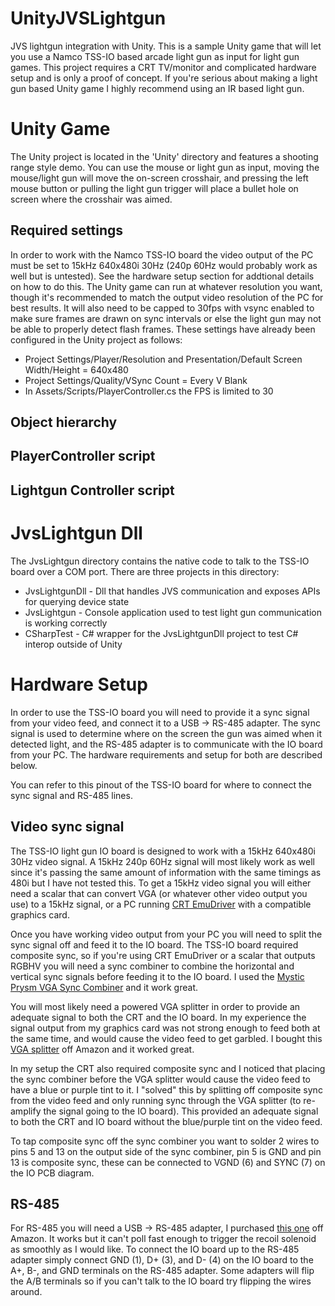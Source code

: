 # UnityJVSLightgun
JVS lightgun integration with Unity. This is a sample Unity game that will let you use a Namco TSS-IO based arcade light gun as input for light gun games.
This project requires a CRT TV/monitor and complicated hardware setup and is only a proof of concept. If you're serious about making a light gun based Unity game I highly recommend using an IR based light gun.
[]()

# Unity Game
The Unity project is located in the 'Unity' directory and features a shooting range style demo. You can use the mouse or light gun as input, moving the mouse/light gun will move the on-screen crosshair, and pressing the left mouse button or pulling the light gun trigger will place a bullet hole on screen where the crosshair was aimed.
[]()

## Required settings
In order to work with the Namco TSS-IO board the video output of the PC must be set to 15kHz 640x480i 30Hz (240p 60Hz would probably work as well but is untested). See the hardware setup section for addtional details on how to do this. The Unity game can run at whatever resolution you want, though it's recommended to match the output video resolution of the PC for best results. It will also need to be capped to 30fps with vsync enabled to make sure frames are drawn on sync intervals or else the light gun may not be able to properly detect flash frames. These settings have already been configured in the Unity project as follows:
- Project Settings/Player/Resolution and Presentation/Default Screen Width/Height = 640x480
- Project Settings/Quality/VSync Count = Every V Blank
- In Assets/Scripts/PlayerController.cs the FPS is limited to 30

## Object hierarchy

## PlayerController script

## Lightgun Controller script

# JvsLightgun Dll
The JvsLightgun directory contains the native code to talk to the TSS-IO board over a COM port. There are three projects in this directory:
- JvsLightgunDll - Dll that handles JVS communication and exposes APIs for querying device state
- JvsLightgun - Console application used to test light gun communication is working correctly
- CSharpTest - C# wrapper for the JvsLightgunDll project to test C# interop outside of Unity

# Hardware Setup
In order to use the TSS-IO board you will need to provide it a sync signal from your video feed, and connect it to a USB -> RS-485 adapter. The sync signal is used to determine where on the screen the gun was aimed when it detected light, and the RS-485 adapter is to communicate with the IO board from your PC. The hardware requirements and setup for both are described below.

You can refer to this pinout of the TSS-IO board for where to connect the sync signal and RS-485 lines.
[]()

## Video sync signal
The TSS-IO light gun IO board is designed to work with a 15kHz 640x480i 30Hz video signal. A 15kHz 240p 60Hz signal will most likely work as well since it's passing the same amount of information with the same timings as 480i but I have not tested this. To get a 15kHz video signal you will either need a scalar that can convert VGA (or whatever other video output you use) to a 15kHz signal, or a PC running [CRT EmuDriver](https://geedorah.com/eiusdemmodi/forum/viewtopic.php?id=295) with a compatible graphics card.

Once you have working video output from your PC you will need to split the sync signal off and feed it to the IO board. The TSS-IO board required composite sync, so if you're using CRT EmuDriver or a scalar that outputs RGBHV you will need a sync combiner to combine the horizontal and vertical sync signals before feeding it to the IO board. I used the [Mystic Prysm VGA Sync Combiner](https://mysticprysm.com/product/sync-combiner/) and it work great.

You will most likely need a powered VGA splitter in order to provide an adequate signal to both the CRT and the IO board. In my experience the signal output from my graphics card was not strong enough to feed both at the same time, and would cause the video feed to get garbled. I bought this [VGA splitter](https://www.amazon.com/dp/B017ELEEG8?psc=1&ref=ppx_yo2ov_dt_b_product_details) off Amazon and it worked great.

In my setup the CRT also required composite sync and I noticed that placing the sync combiner before the VGA splitter would cause the video feed to have a blue or purple tint to it. I "solved" this by splitting off composite sync from the video feed and only running sync through the VGA splitter (to re-amplify the signal going to the IO board). This provided an adequate signal to both the CRT and IO board without the blue/purple tint on the video feed.
[]()

To tap composite sync off the sync combiner you want to solder 2 wires to pins 5 and 13 on the output side of the sync combiner, pin 5 is GND and pin 13 is composite sync, these can be connected to VGND (6) and SYNC (7) on the IO PCB diagram.
[]()

## RS-485
For RS-485 you will need a USB -> RS-485 adapter, I purchased [this one](https://www.amazon.com/dp/B081MB6PN2?psc=1&ref=ppx_yo2ov_dt_b_product_details) off Amazon. It works but it can't poll fast enough to trigger the recoil solenoid as smoothly as I would like. To connect the IO board up to the RS-485 adapter simply connect GND (1), D+ (3), and D- (4) on the IO board to the A+, B-, and GND terminals on the RS-485 adapter. Some adapters will flip the A/B terminals so if you can't talk to the IO board try flipping the wires around.
